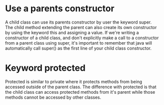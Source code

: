 # Use a parents constructor
A child class can use its parents constructor by user the keyword super.
The child method extending the parent can also create its own constructor by using the keyword this and assigning a value.
If we're writing a constructor of a child class, and don't explicitly make a call to a constructor from a parent class using super, it's important to remember that java will automatically call super() as the first line of your child class constructor.

# Keyword protected
Protected is similar to private where it protects methods from being accessed outside of the parent class. The difference with protected is that the child class can access protected methods from it's parent while those methods cannot be accessed by other classes. 